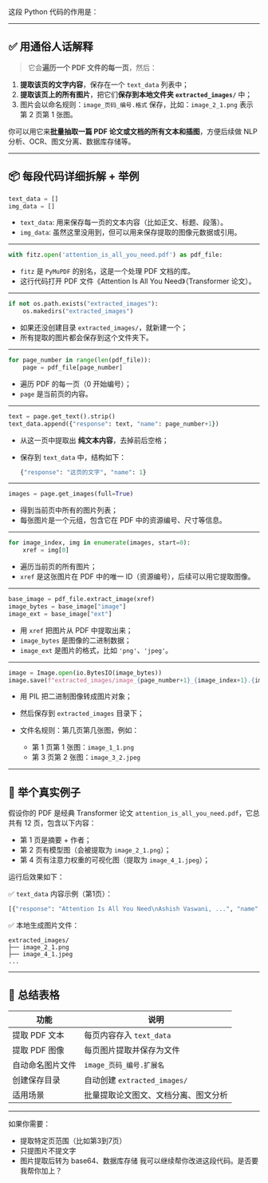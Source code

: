 这段 Python 代码的作用是：

---

## ✅ 用通俗人话解释

> 它会**遍历一个 PDF 文件的每一页**，然后：

1. **提取该页的文字内容**，保存在一个 `text_data` 列表中；
2. **提取该页上的所有图片**，把它们**保存到本地文件夹 `extracted_images/`** 中；
3. 图片会以命名规则：`image_页码_编号.格式` 保存，比如：`image_2_1.png` 表示第 2 页第 1 张图。

你可以用它来**批量抽取一篇 PDF 论文或文档的所有文本和插图**，方便后续做 NLP 分析、OCR、图文分离、数据库存储等。

---

## 📦 每段代码详细拆解 + 举例

```python
text_data = []
img_data = []
```

* `text_data`: 用来保存每一页的文本内容（比如正文、标题、段落）。
* `img_data`: 虽然这里没用到，但可以用来保存提取的图像元数据或引用。

---

```python
with fitz.open('attention_is_all_you_need.pdf') as pdf_file:
```

* `fitz` 是 `PyMuPDF` 的别名，这是一个处理 PDF 文档的库。
* 这行代码打开 PDF 文件《Attention Is All You Need》（Transformer 论文）。

---

```python
if not os.path.exists("extracted_images"):
    os.makedirs("extracted_images")
```

* 如果还没创建目录 `extracted_images/`，就新建一个；
* 所有提取的图片都会保存到这个文件夹下。

---

```python
for page_number in range(len(pdf_file)):
    page = pdf_file[page_number]
```

* 遍历 PDF 的每一页（0 开始编号）；
* `page` 是当前页的内容。

---

```python
text = page.get_text().strip()
text_data.append({"response": text, "name": page_number+1})
```

* 从这一页中提取出 **纯文本内容**，去掉前后空格；
* 保存到 `text_data` 中，结构如下：

  ```python
  {"response": "这页的文字", "name": 1}
  ```

---

```python
images = page.get_images(full=True)
```

* 得到当前页中所有的图片列表；
* 每张图片是一个元组，包含它在 PDF 中的资源编号、尺寸等信息。

---

```python
for image_index, img in enumerate(images, start=0):
    xref = img[0]
```

* 遍历当前页的所有图片；
* `xref` 是这张图片在 PDF 中的唯一 ID（资源编号），后续可以用它提取图像。

---

```python
base_image = pdf_file.extract_image(xref)
image_bytes = base_image["image"]
image_ext = base_image["ext"]
```

* 用 `xref` 把图片从 PDF 中提取出来；
* `image_bytes` 是图像的二进制数据；
* `image_ext` 是图片的格式，比如 `'png'`、`'jpeg'`。

---

```python
image = Image.open(io.BytesIO(image_bytes))
image.save(f"extracted_images/image_{page_number+1}_{image_index+1}.{image_ext}")
```

* 用 PIL 把二进制图像转成图片对象；
* 然后保存到 `extracted_images` 目录下；
* 文件名规则：第几页第几张图，例如：

  * 第 1 页第 1 张图：`image_1_1.png`
  * 第 3 页第 2 张图：`image_3_2.jpeg`

---

## 🧪 举个真实例子

假设你的 PDF 是经典 Transformer 论文 `attention_is_all_you_need.pdf`，它总共有 12 页，包含以下内容：

* 第 1 页是摘要 + 作者；
* 第 2 页有模型图（会被提取为 `image_2_1.png`）；
* 第 4 页有注意力权重的可视化图（提取为 `image_4_1.jpeg`）；

运行后效果如下：

✅ `text_data` 内容示例（第1页）：

```python
[{"response": "Attention Is All You Need\nAshish Vaswani, ...", "name": 1}, ...]
```

✅ 本地生成图片文件：

```
extracted_images/
├── image_2_1.png
├── image_4_1.jpeg
...
```

---

## 📌 总结表格

| 功能        | 说明                       |
| --------- | ------------------------ |
| 提取 PDF 文本 | 每页内容存入 `text_data`       |
| 提取 PDF 图像 | 每页图片提取并保存为文件             |
| 自动命名图片文件  | `image_页码_编号.扩展名`        |
| 创建保存目录    | 自动创建 `extracted_images/` |
| 适用场景      | 批量提取论文图文、文档分离、图文分析       |

---

如果你需要：

* 提取特定页范围（比如第3到7页）
* 只提图片不提文字
* 图片提取后转为 base64、数据库存储
  我可以继续帮你改进这段代码。是否要我帮你加上？
